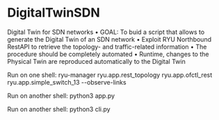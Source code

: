 # DigitalTwinSDN

Digital Twin for SDN networks
• GOAL: To buid a script that allows to generate the Digital Twin of an SDN network
• Exploit RYU Northbound RestAPI to retrieve the topology- and traffic-related information
• The procedure should be completely automated
• Runtime, changes to the Physical Twin are reproduced automatically to the Digital Twin

Run on one shell:
ryu-manager ryu.app.rest_topology ryu.app.ofctl_rest ryu.app.simple_switch_13 --observe-links

Run on another shell:
python3 app.py


Run on another shell:
python3 cli.py


